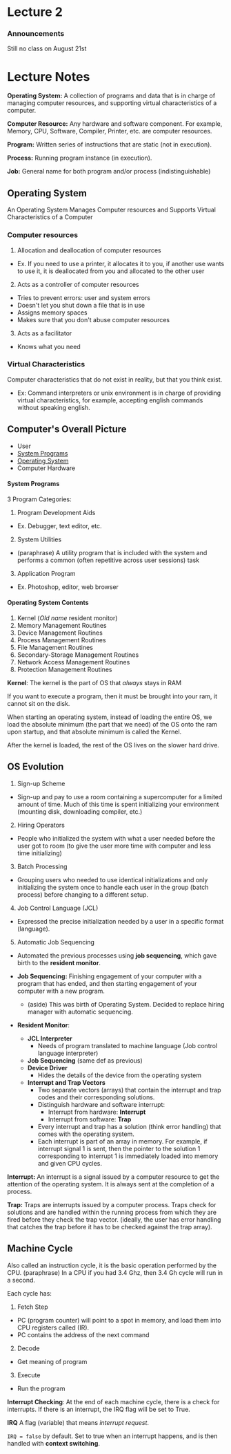 # Lecture 2
### Announcements
Still no class on August 21st

# Lecture Notes
**Operating System:** A collection of programs and data that is in charge of managing computer resources, and supporting virtual characteristics of a computer. 

**Computer Resource:** Any hardware and software component. For example, Memory, CPU, Software, Compiler, Printer, etc. are computer resources. 

**Program:** Written series of instructions that are static (not in execution).

**Process:** Running program instance (in execution). 

**Job:** General name for both program and/or process (indistinguishable)

## Operating System 
An Operating System Manages Computer resources and Supports Virtual Characteristics of a Computer
### Computer resources
1. Allocation and deallocation of computer resources
- Ex. If you need to use a printer, it allocates it to you, if another use wants to use it, it is deallocated from you and allocated to the other user
2. Acts as a controller of computer resources
- Tries to prevent errors: user and system errors
- Doesn't let you shut down a file that is in use
- Assigns memory spaces 
- Makes sure that you don't abuse computer resources
3. Acts as a facilitator 
- Knows what you need 

### Virtual Characteristics 
Computer characteristics that do not exist in reality, but that you think exist. 
- Ex: Command interpreters or unix environment is in charge of providing virtual characteristics, for example, accepting english commands without speaking english. 


## Computer's Overall Picture
- User
- [System Programs](#system-programs)
- [Operating System](#operating-system-contents)
- Computer Hardware

#### System Programs
3 Program Categories:
1. Program Development Aids
- Ex. Debugger, text editor, etc.
2. System Utilities 
- (paraphrase) A utility program that is included with the system and performs a common (often repetitive across user sessions) task
3. Application Program 
- Ex. Photoshop, editor, web browser

#### Operating System Contents
1. Kernel (*Old name* resident monitor)
2. Memory Management Routines
3. Device Management Routines
4. Process Management Routines
5. File Management Routines
6. Secondary-Storage Management Routines
7. Network Access Management Routines
8. Protection Management Routines

**Kernel**: 
The kernel is the part of OS that *always* stays in RAM

If you want to execute a program, then it must be brought into your ram, it cannot sit on the disk. 

When starting an operating system, instead of loading the entire OS, we load the absolute minimum (the part that we need) of the OS onto the ram upon startup, and that absolute minimum is called the Kernel.

After the kernel is loaded, the rest of the OS lives on the slower hard drive. 

## OS Evolution
1. Sign-up Scheme
- Sign-up and pay to use a room containing a supercomputer for a limited amount of time. Much of this time is spent initializing your environment (mounting disk, downloading compiler, etc.)
2. Hiring Operators
- People who initialized the system with what a user needed before the user got to room (to give the user more time with computer and less time initializing)
3. Batch Processing
- Grouping users who needed to use identical initializations and only initializing the system once to handle each user in the group (batch process) before changing to a different setup. 
4. Job Control Language (JCL)
- Expressed the precise initialization needed by a user in a specific format (language). 
5. Automatic Job Sequencing
- Automated the previous processes using **job sequencing**, which gave birth to the **resident monitor**.

- **Job Sequencing:** Finishing engagement of your computer with a program that has ended, and then starting engagement of your computer with a new program. 
    - (aside) This was birth of Operating System. Decided to replace hiring manager with automatic sequencing. 
    
- **Resident Monitor**:
    - **JCL Interpreter** 
        - Needs of program translated to machine language (Job control language interpreter)
    - **Job Sequencing** (same def as previous)
    - **Device Driver**
        - Hides the details of the device from the operating system
    - **Interrupt and Trap Vectors**
        - Two separate vectors (arrays) that contain the interrupt and trap codes and their corresponding solutions.
        - Distinguish hardware and software interrupt:
            - Interrupt from hardware: **Interrupt**
            - Interrupt from software: **Trap**
        - Every interrupt and trap has a solution (think error handling) that comes with the operating system. 
        - Each interrupt is part of an array in memory. For example, if interrupt signal 1 is sent, then the pointer to the solution 1 corresponding to interrupt 1 is immediately loaded into memory and given CPU cycles. 

**Interrupt:** An interrupt is a signal issued by a computer resource to get the attention of the operating system. 
It is always sent at the completion of a process.

**Trap:** Traps are interrupts issued by a computer process. Traps check for solutions and are handled within the running process from which they are fired before they check the trap vector. (ideally, the user has error handling that catches the trap before it has to be checked against the trap array).
        
## Machine Cycle
Also called an instruction cycle, it is the basic operation performed by the CPU.
(paraphrase) In a CPU if you had 3.4 Ghz, then 3.4 Gh cycle will run in a second. 

Each cycle has:
1. Fetch Step
- PC (program counter) will point to a spot in memory, and load them into CPU registers called (IR). 
- PC contains the address of the next command
2. Decode
- Get meaning of program
3. Execute
- Run the program 

**Interrupt Checking**: At the end of each machine cycle, there is a check for interrupts. If there is an interrupt, the IRQ flag will be set to True. 

**IRQ** A flag (variable) that means *interrupt request*. 

`IRQ = false` by default.  Set to true when an interrupt happens, and is then handled with **context switching**. 


